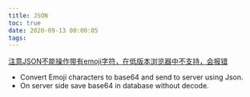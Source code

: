```yaml
---
title: JSON
toc: true
date: 2020-09-13 00:00:05
tags:
---
```


[注意JSON不能操作带有emoji字符，在低版本浏览器中不支持，会报错](https://stackoverflow.com/questions/14488503/ios-cannot-decode-emoji-unicode-in-json-format-correctly-and-emoji-icons-are-di)
* Convert Emoji characters to base64 and send to server using Json.
* On server side save base64 in database without decode.

